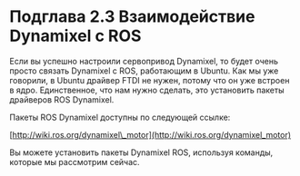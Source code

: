 # Подглава 2.3 Взаимодействие Dynamixel с ROS

Если вы успешно настроили сервопривод Dynamixel, то будет очень просто связать Dynamixel с ROS, работающим в Ubuntu. Как мы уже говорили, в Ubuntu драйвер FTDI не нужен, потому что он уже встроен в ядро. Единственное, что нам нужно сделать, это установить пакеты драйверов ROS Dynamixel.  


Пакеты ROS Dynamixel доступны по следующей ссылке:

[http://wiki.ros.org/dynamixel\_motor](http://wiki.ros.org/dynamixel_motor)

Вы можете установить пакеты Dynamixel ROS, используя команды, которые мы рассмотрим сейчас.

